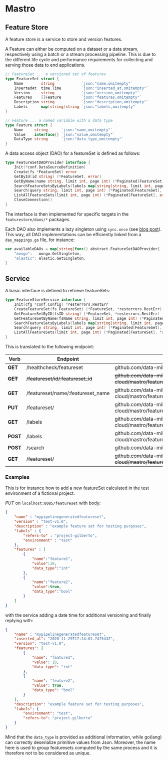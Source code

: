 # Mastro

## Feature Store

A feature store is a service to store and version features.

A Feature can either be computed on a dataset or a data stream, respectively using a batch or a stream processing pipeline.
This is due to the different life cycle and performance requirements for collecting and serving those data to end applications.

```go
// FeatureSet ... a versioned set of features
type FeatureSet struct {
	Name        string            `json:"name,omitempty"`
	InsertedAt  time.Time         `json:"inserted_at,omitempty"`
	Version     string            `json:"version,omitempty"`
	Features    []Feature         `json:"features,omitempty"`
	Description string            `json:"description,omitempty"`
	Labels      map[string]string `json:"labels,omitempty"`
}

// Feature ... a named variable with a data type
type Feature struct {
	Name     string      `json:"name,omitempty"`
	Value    interface{} `json:"value,omitempty"`
	DataType string      `json:"data_type,omitempty"`
}
```

A data access object (DAO) for a featureSet is defined as follows:

```go
type FeatureSetDAOProvider interface {
	Init(*conf.DataSourceDefinition)
	Create(fs *FeatureSet) error
	GetById(id string) (*FeatureSet, error)
	GetByName(name string, limit int, page int) (*Paginated[FeatureSet], error)
	SearchFeatureSetsByLabels(labels map[string]string, limit int, page int) (*Paginated[FeatureSet], error)
	Search(query string, limit int, page int) (*Paginated[FeatureSet], error)
	ListAllFeatureSets(limit int, page int) (*Paginated[FeatureSet], error)
	CloseConnection()
}
```

The interface is then implemented for specific targets in the `featurestore/daos/*` packages.

Each DAO also implements a lazy singleton using `sync.once` (see [blog post](https://medium.com/@ishagirdhar/singleton-pattern-in-golang-9f60d7fdab23)).
This way, all DAO implementations can be efficiently linked from a `dao_mappings.go` file, for instance:

```go
var availableDAOs = map[string]func() abstract.FeatureSetDAOProvider{
	"mongo":   mongo.GetSingleton,
	"elastic": elastic.GetSingleton,
}
```

## Service

A basic interface is defined to retrieve featureSets:

```go
type FeatureStoreService interface {
	Init(cfg *conf.Config) *resterrors.RestErr
	CreateFeatureSet(fs FeatureSet) (*FeatureSet, *resterrors.RestErr)
	GetFeatureSetByID(fsID string) (*FeatureSet, *resterrors.RestErr)
	GetFeatureSetByName(fsName string, limit int, page int) (*Paginated[FeatureSet], *resterrors.RestErr)
	SearchFeatureSetsByLabels(labels map[string]string, limit int, page int) (*Paginated[FeatureSet], *resterrors.RestErr)
	Search(query string, limit int, page int) (*Paginated[FeatureSet], *resterrors.RestErr)
	ListAllFeatureSets(limit int, page int) (*Paginated[FeatureSet], *resterrors.RestErr)
}
```

This is translated to the following endpoint:


| Verb        | Endpoint                          | Maps to                                                                        |
|-------------|-----------------------------------|--------------------------------------------------------------------------------|
| **GET**     | /healthcheck/featureset           | github.com/data-mill-cloud/mastro/featurestore.Ping                            |
| ~~**GET**~~ | ~~/featureset/id/:featureset_id~~ | ~~github.com/data-mill-cloud/mastro/featurestore.GetFeatureSetByID~~           |
| **GET**     | /featureset/name/:featureset_name | github.com/data-mill-cloud/mastro/featurestore.GetFeatureSetByName             |
| **PUT**     | /featureset/                      | github.com/data-mill-cloud/mastro/featurestore.CreateFeatureSet                |
| **GET**     | /labels                           | github.com/data-mill-cloud/mastro/featurestore.SearchFeatureSetsByQueryLabels  |
| **POST**    | /labels                           | github.com/data-mill-cloud/mastro/featurestore.SearchFeatureSetsByLabels       |
| **POST**    | /search                           | github.com/data-mill-cloud/mastro/featurestore.Search	                       |
| ~~**GET**~~ | ~~/featureset/~~                  | ~~github.com/data-mill-cloud/mastro/featurestore.ListAllFeatureSets~~          | 

### Examples

This is for instance how to add a new featureSet calculated in the test environment of a fictional project.


*PUT* on `localhost:8085/featureset` with body:
```json
{
	"name" : "mypipelinegeneratedfeatureset",
	"version" : "test-v1.0",
	"description" : "example feature set for testing purposes",
	"labels" : {
	    "refers-to" : "project-gilberto",
	    "environment" : "test"
	},
	"features" : [
		{
			"name":"feature1",
			"value":10,
			"data_type":"int"
		},
		{
			"name":"feature2",
			"value":true,
			"data_type":"bool"
		}
	]
}
```

with the service adding a date time for additional versioning and finally replying with:
```json
{
	"name" : "mypipelinegeneratedfeatureset",
    "inserted_at": "2020-11-29T17:24:01.747543Z",
    "version": "test-v1.0",
    "features": [
        {
            "name": "feature1",
            "value": 10,
            "data_type": "int"
        },
        {
            "name": "feature2",
            "value": true,
            "data_type": "bool"
        }
    ],
    "description": "example feature set for testing purposes",
    "labels": {
        "environment": "test",
        "refers-to": "project-gilberto"
    }
}
```

Mind that the `data_type` is provided as additional information, while go(lang) can correctly deserialize primitive values from Json.
Moreover, the name here is used to group featuresets computed by the same process and it is therefore not to be considered as unique.